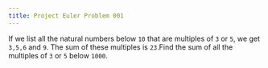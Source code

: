 ```yaml
---
title: Project Euler Problem 001
---
```


If we list all the natural numbers below `10` that are multiples of `3` or `5`, we get `3,5,6` and `9`. The sum of these multiples is `23`.Find the sum of all the multiples of `3` or `5` below `1000`.
